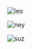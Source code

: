 ![leo](https://user-images.githubusercontent.com/33928040/82608112-a82cbe80-9bd7-11ea-9ffe-3ba1d81f79f9.png)

![ney](https://user-images.githubusercontent.com/33928040/82608114-a8c55500-9bd7-11ea-9ba3-af8903b6c933.png)

![suz](https://user-images.githubusercontent.com/33928040/82608110-a662fb00-9bd7-11ea-959d-75f274d7f6a2.png)
